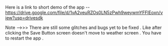 Here is a link to short demo of the app -- https://drive.google.com/file/d/1vA2veuRZOs0LN5zPwh9weywmYFFIEoxn/view?usp=drivesdk

Note -->>> There are still some glitches and bugs yet to be fixed . Like after clicking the Save Button screen doesn't move to weather screen . You have to restart the app .
